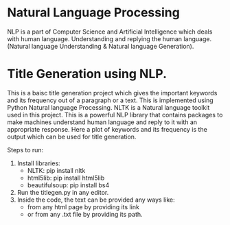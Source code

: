 # Natural Language Processing
NLP is a part of Computer Science and Artificial Intelligence which deals with human language.
Understanding and replying the human language.(Natural language Understanding & Natural language Generation).

# Title Generation using NLP.
This is a baisc title generation project which gives the important keywords and its frequency out of a paragraph or a text. This is implemented using Python Natural language Processing.
NLTK is a Natural language toolkit used in this project. This is a powerful NLP library that contains packages to make machines understand human language and reply to it with an appropriate response.
Here a plot of keywords and its frequency is the output which can be used for title generation.

Steps to run:
1. Install libraries:
    - NLTK: pip install nltk
    - html5lib: pip install html5lib
    - beautifulsoup: pip install bs4
2. Run the titlegen.py in any editor.
3. Inside the code, the text can be provided any ways like:
    - from any html page by providing its link
    - or from any .txt file by providing its path.
